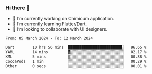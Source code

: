 ### Hi there 👋

<!--
**devcat37/devcat37** is a ✨ _special_ ✨ repository because its `README.md` (this file) appears on your GitHub profile.-->


- 🔭 I’m currently working on Chimicum application.
- 🌱 I’m currently learning Flutter/Dart.
- 👯 I’m looking to collaborate with UI designers.
<!-- - 🤔 I’m looking for help with ... -->

<!--START_SECTION:waka-->

```txt
From: 05 March 2024 - To: 12 March 2024

Dart        10 hrs 56 mins  ████████████████████████░   96.65 %
YAML        14 mins         ▓░░░░░░░░░░░░░░░░░░░░░░░░   02.17 %
XML         5 mins          ▒░░░░░░░░░░░░░░░░░░░░░░░░   00.88 %
CocoaPods   1 min           ░░░░░░░░░░░░░░░░░░░░░░░░░   00.29 %
Other       0 secs          ░░░░░░░░░░░░░░░░░░░░░░░░░   00.01 %
```

<!--END_SECTION:waka-->
